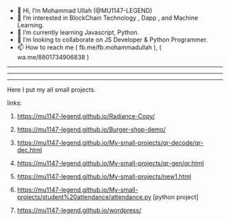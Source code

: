 - 👋 Hi, I’m Mohammad Ullah (@MU1147-LEGEND)
- 👀 I’m interested in BlockChain Technology , Dapp , and Machine Learning.
- 🌱 I’m currently learning Javascript, Python.
- 💞️ I’m looking to collaborate on JS Developer & Python Programmer.
- 📫 How to reach me ( fb.me/fb.mohammadullah ), ( wa.me/8801734906838 )

<!---
MU1147-LEGEND/MU1147-LEGEND is a ✨ special ✨ repository because its `README.md` (this file) appears on your GitHub profile.
You can click the Preview link to take a look at your changes.
--->

___________________
___________________
___________________

Here I put my all small projects.

links:

1. https://mu1147-legend.github.io/Radiance-Copy/

2. https://mu1147-legend.github.io/Burger-shop-demo/

3. https://mu1147-legend.github.io/My-small-projects/qr-decode/qr-dec.html

4. https://mu1147-legend.github.io/My-small-projects/qr-gen/qr.html

5. https://mu1147-legend.github.io/My-small-projects/new1.html

6. https://mu1147-legend.github.io/My-small-projects/student%20attendance/attendance.py [python project]

7. https://mu1147-legend.github.io/wordpress/
